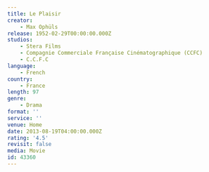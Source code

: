 ```yaml
---
title: Le Plaisir
creator:
    - Max Ophüls
release: 1952-02-29T00:00:00.000Z
studios:
    - Stera Films
    - Compagnie Commerciale Française Cinématographique (CCFC)
    - C.C.F.C
language:
    - French
country:
    - France
length: 97
genre:
    - Drama
format: ''
service: ''
venue: Home
date: 2013-08-19T04:00:00.000Z
rating: '4.5'
revisit: false
media: Movie
id: 43360
---
```



